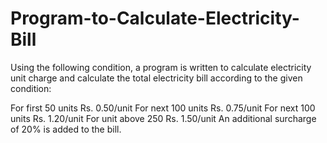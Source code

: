 # Program-to-Calculate-Electricity-Bill
Using the following condition, a program is written to calculate electricity unit charge and calculate the total electricity bill according to the given condition:

For first 50 units Rs. 0.50/unit
For next 100 units Rs. 0.75/unit
For next 100 units Rs. 1.20/unit
For unit above 250 Rs. 1.50/unit
An additional surcharge of 20% is added to the bill.
